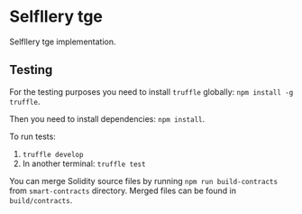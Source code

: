 # Selfllery tge

Selfllery tge implementation.

## Testing

For the testing purposes you need to install `truffle` globally:
`npm install -g truffle`.

Then you need to install dependencies: `npm install`.

To run tests:

1. `truffle develop`
2. In another terminal: `truffle test`

You can merge Solidity source files by running `npm run build-contracts` from `smart-contracts` directory. Merged files can be found in `build/contracts`.